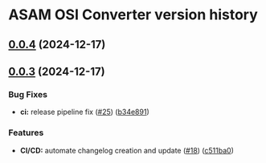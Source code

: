 # ASAM OSI Converter version history

## [0.0.4](https://github.com/samikachai/asam-osi-converter/compare/v0.0.3...v0.0.4) (2024-12-17)



## [0.0.3](https://github.com/samikachai/asam-osi-converter/compare/c511ba061a30faf861d447ca71bff094c6b77532...v0.0.3) (2024-12-17)


### Bug Fixes

* **ci:** release pipeline fix ([#25](https://github.com/samikachai/asam-osi-converter/issues/25)) ([b34e891](https://github.com/samikachai/asam-osi-converter/commit/b34e891568e6d892e3f1b03029bafae6723a4fbf))


### Features

* **CI/CD:** automate changelog creation and update ([#18](https://github.com/samikachai/asam-osi-converter/issues/18)) ([c511ba0](https://github.com/samikachai/asam-osi-converter/commit/c511ba061a30faf861d447ca71bff094c6b77532))



